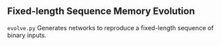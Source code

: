 ## Fixed-length Sequence Memory Evolution ##

`evolve.py` Generates networks to reproduce a fixed-length sequence of binary inputs.